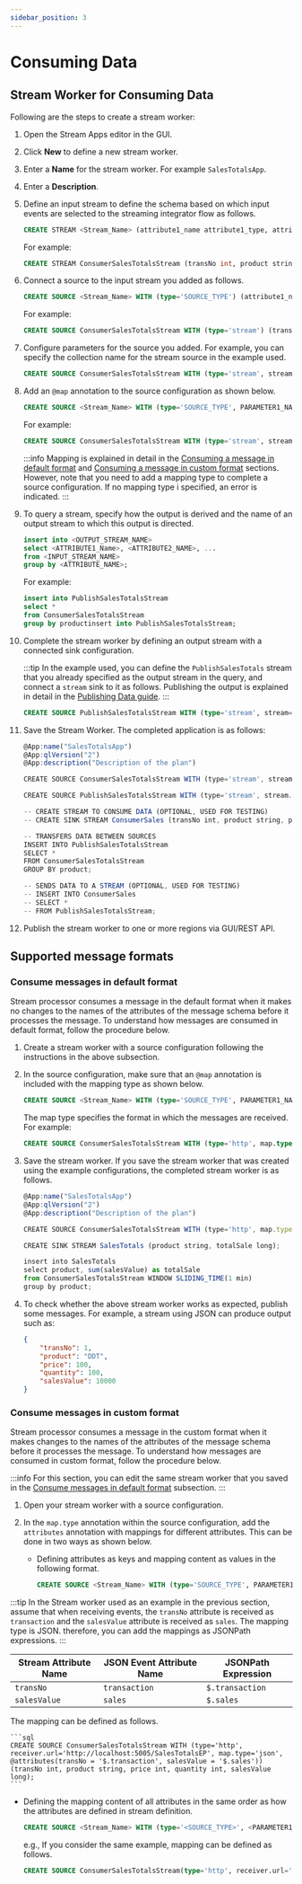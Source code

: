 ```yaml
---
sidebar_position: 3
---
```


# Consuming Data



## Stream Worker for Consuming Data

Following are the steps to create a stream worker:

1. Open the Stream Apps editor in the GUI.

1. Click **New** to define a new stream worker.

1. Enter a **Name** for the stream worker. For example `SalesTotalsApp`.

1. Enter a **Description**.

1. Define an input stream to define the schema based on which input events are selected to the streaming integrator flow as follows.

    ```sql
	CREATE STREAM <Stream_Name> (attribute1_name attribute1_type, attribute2_name attribute2_type, ...)
    ```

	For example:

    ```sql
    CREATE STREAM ConsumerSalesTotalsStream (transNo int, product string, price int, quantity int, salesValue long)
    ```

1. Connect a source to the input stream you added as follows.

    ```sql
	CREATE SOURCE <Stream_Name> WITH (type='SOURCE_TYPE') (attribute1_name attribute1_type, attribute2_name attribute2_type, ...);
    ```

    For example:

    ```sql
	CREATE SOURCE ConsumerSalesTotalsStream WITH (type='stream') (transNo int, product string, price int, quantity int, salesValue long);
    ```

1. Configure parameters for the source you added. For example, you can specify the collection name for the stream source in the example used.

    ```sql
	CREATE SOURCE ConsumerSalesTotalsStream WITH (type='stream', stream.list='SalesTotalsEP') (transNo int, product string, price int, quantity int, salesValue long);
    ```

1. Add an `@map` annotation to the source configuration as shown below.

    ```sql
	CREATE SOURCE <Stream_Name> WITH (type='SOURCE_TYPE', PARAMETER1_NAME='PARAMETER1_VALUE', map.type='MAP_TYPE') (attribute1_name attribute1_type, attribute2_name attribute2_type, ...);
    ```

    For example:

    ```sql
    CREATE SOURCE ConsumerSalesTotalsStream WITH (type='stream', stream.list='SalesTotalsEP', map.type='json') (transNo int, product string, price int, quantity int, salesValue long);
    ```

    :::info
    Mapping is explained in detail in the [Consuming a message in default format](#consume-messages-in-default-format) and [Consuming a message in custom format](#consume-messages-in-custom-format) sections. However, note that you need to add a mapping type to complete a source configuration. If no mapping type i specified, an error is indicated.
    :::

1. To query a stream, specify how the output is derived and the name of an output stream to which this output is directed.

    ```sql
    insert into <OUTPUT_STREAM_NAME>
    select <ATTRIBUTE1_Name>, <ATTRIBUTE2_NAME>, ... 
    from <INPUT_STREAM_NAME>
    group by <ATTRIBUTE_NAME>;
    ```

    For example:

    ```sql
    insert into PublishSalesTotalsStream
    select *
    from ConsumerSalesTotalsStream
    group by productinsert into PublishSalesTotalsStream;
    ```

1. Complete the stream worker by defining an output stream with a connected sink configuration.

    :::tip
    In the example used, you can define the `PublishSalesTotals` stream that you already specified as the output stream in the query, and connect a `stream` sink to it as follows. Publishing the output is explained in detail in the [Publishing Data guide](publishing-data.md).
    :::

    ```sql
	CREATE SOURCE PublishSalesTotalsStream WITH (type='stream', stream='SalesTotals', replication.type='local') (transNo int, product string, price int, quantity int, salesValue long);
    ```

1. Save the Stream Worker. The completed application is as follows:

    ```js
	@App:name("SalesTotalsApp")
	@App:qlVersion("2")
	@App:description("Description of the plan")

	CREATE SOURCE ConsumerSalesTotalsStream WITH (type='stream', stream.list='SalesTotalsEP', map.type='json', stream.type='local') (transNo int, product string, price int, quantity int, salesValue long);

	CREATE SOURCE PublishSalesTotalsStream WITH (type='stream', stream.list='SalesTotals', map.type='json', replication.type='local') (transNo int, product string, price int, quantity int, salesValue long);

	-- CREATE STREAM TO CONSUME DATA (OPTIONAL, USED FOR TESTING)
	-- CREATE SINK STREAM ConsumerSales (transNo int, product string, price int, quantity int, salesValue long);

	-- TRANSFERS DATA BETWEEN SOURCES
	INSERT INTO PublishSalesTotalsStream
	SELECT *
	FROM ConsumerSalesTotalsStream
	GROUP BY product;

	-- SENDS DATA TO A STREAM (OPTIONAL, USED FOR TESTING)
	-- INSERT INTO ConsumerSales
	-- SELECT *
	-- FROM PublishSalesTotalsStream;
    ```

1. Publish the stream worker to one or more regions via GUI/REST API.

## Supported message formats

### Consume messages in default format

Stream processor consumes a message in the default format when it makes no changes to the names of the attributes of the message schema before it processes the message. To understand how messages are consumed in default format, follow the procedure below.

1. Create a stream worker with a source configuration following the instructions in the above subsection.

2. In the source configuration, make sure that an `@map` annotation is included with the mapping type as shown below.

    ```sql
	CREATE SOURCE <Stream_Name> WITH (type='SOURCE_TYPE', PARAMETER1_NAME='PARAMETER1_VALUE', map.type='MAP_TYPE') (attribute1_name attribute1_type, attribute2_name attribute2_type, ...);
    ```

    The map type specifies the format in which the messages are received.  For example:

    ```sql
	CREATE SOURCE ConsumerSalesTotalsStream WITH (type='http', map.type='json', map.attributes.transNo = '$.transaction', map.attributes.product = 'product', map.attributes.quantity = 'quantity', map.attributes.salesValue = '$.sales', map.attributes.price = 'price') (transNo int, product string, price int, quantity int, salesValue long);
    ```

3. Save the stream worker. If you save the stream worker that was created using the example configurations, the completed stream worker is as follows.

    ```js
    @App:name("SalesTotalsApp")
    @App:qlVersion("2")
    @App:description("Description of the plan")

    CREATE SOURCE ConsumerSalesTotalsStream WITH (type='http', map.type='json', map.attributes.transNo = '$.transaction', map.attributes.product = 'product', map.attributes.quantity = 'quantity', map.attributes.salesValue = '$.salesValue', map.attributes.price = 'price') (transNo int, product string, price int, quantity int, salesValue long);

    CREATE SINK STREAM SalesTotals (product string, totalSale long);

    insert into SalesTotals
    select product, sum(salesValue) as totalSale
    from ConsumerSalesTotalsStream WINDOW SLIDING_TIME(1 min)
    group by product;
    ```

4. To check whether the above stream worker works as expected, publish some messages. For example, a stream using JSON can produce output such as:

    ```json
    {
        "transNo": 1,
        "product": "DDT",
        "price": 100,
        "quantity": 100,
        "salesValue": 10000
    }
    ```

### Consume messages in custom format

Stream processor consumes a message in the custom format when it makes changes to the names of the attributes of the message schema before it processes the message. To understand how messages are consumed in custom format, follow the procedure below.

:::info
For this section, you can edit the same stream worker that you saved in the [Consume messages in default format](#consume-messages-in-default-format) subsection.
:::

1. Open your stream worker with a source configuration.

2. In the `map.type` annotation within the source configuration, add the `attributes` annotation with mappings for different attributes. This can be done in two ways as shown below.  

    - Defining attributes as keys and mapping content as values in the following format.

        ```sql
		CREATE SOURCE <Stream_Name> WITH (type='SOURCE_TYPE', PARAMETER1_NAME='PARAMETER1_VALUE', map.type='MAP_TYPE', @attributes( attributeN='mapping_N', attribute1='mapping_1')) (attribute1_name attribute1_type, attribute2_name attribute2_type, ...);
        ```

:::tip
In the Stream worker used as an example in the previous section, assume that when receiving events, the `transNo` attribute is received as `transaction` and the `salesValue` attribute is received as `sales`.  The mapping type is JSON. therefore, you can  add the mappings as JSONPath expressions.
:::

| **Stream Attribute Name** | **JSON Event Attribute Name** | **JSONPath Expression** |
|---------------------------|-------------------------------|-------------------------|
| `transNo`                 | `transaction`                 | `$.transaction`         |
| `salesValue`              | `sales`                       | `$.sales`               |
    
The mapping can be defined as follows.
    
    ```sql
    CREATE SOURCE ConsumerSalesTotalsStream WITH (type='http', receiver.url='http://localhost:5005/SalesTotalsEP', map.type='json', @attributes(transNo = '$.transaction', salesValue = '$.sales')) (transNo int, product string, price int, quantity int, salesValue long);
    ```
    
* Defining the mapping content of all attributes in the same order as how the attributes are defined in stream definition.

    ```sql
    CREATE SOURCE <Stream_Name> WITH (type='<SOURCE_TYPE>', <PARAMETER1_NAME>='<PARAMETER1_VALUE>', map.type='MAP_TYPE', @attributes( 'mapping_1', 'mapping_N')) (attribute1_name attribute1_type, attributeN_name attributeN_type, ...);
    ``` 
    
    e.g., If you consider the same example, mapping can be defined as follows.
            
    ```sql
    CREATE SOURCE ConsumerSalesTotalsStream(type='http', receiver.url='http://localhost:5005/SalesTotalsEP', map.type='json', @attributes(transNo = '$.transaction', product = product, price = price, quantity = quantity, salesValue = '$.sales')) (transNo int, product string, price int, quantity int, salesValue long);
    ```
